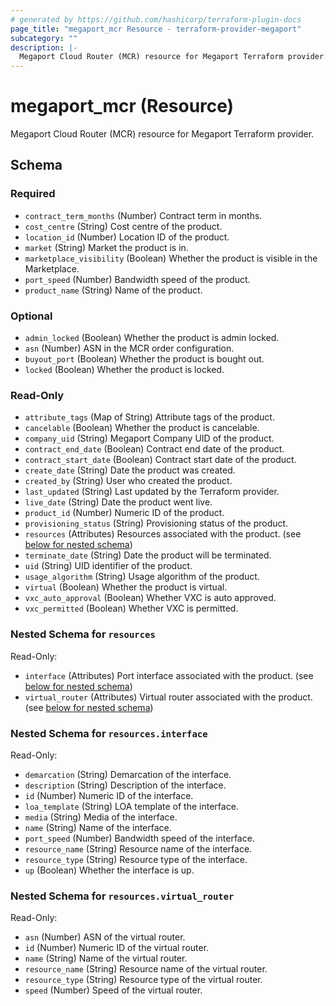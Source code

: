 ```yaml
---
# generated by https://github.com/hashicorp/terraform-plugin-docs
page_title: "megaport_mcr Resource - terraform-provider-megaport"
subcategory: ""
description: |-
  Megaport Cloud Router (MCR) resource for Megaport Terraform provider.
---
```


# megaport_mcr (Resource)

Megaport Cloud Router (MCR) resource for Megaport Terraform provider.



<!-- schema generated by tfplugindocs -->
## Schema

### Required

- `contract_term_months` (Number) Contract term in months.
- `cost_centre` (String) Cost centre of the product.
- `location_id` (Number) Location ID of the product.
- `market` (String) Market the product is in.
- `marketplace_visibility` (Boolean) Whether the product is visible in the Marketplace.
- `port_speed` (Number) Bandwidth speed of the product.
- `product_name` (String) Name of the product.

### Optional

- `admin_locked` (Boolean) Whether the product is admin locked.
- `asn` (Number) ASN in the MCR order configuration.
- `buyout_port` (Boolean) Whether the product is bought out.
- `locked` (Boolean) Whether the product is locked.

### Read-Only

- `attribute_tags` (Map of String) Attribute tags of the product.
- `cancelable` (Boolean) Whether the product is cancelable.
- `company_uid` (String) Megaport Company UID of the product.
- `contract_end_date` (Boolean) Contract end date of the product.
- `contract_start_date` (Boolean) Contract start date of the product.
- `create_date` (String) Date the product was created.
- `created_by` (String) User who created the product.
- `last_updated` (String) Last updated by the Terraform provider.
- `live_date` (String) Date the product went live.
- `product_id` (Number) Numeric ID of the product.
- `provisioning_status` (String) Provisioning status of the product.
- `resources` (Attributes) Resources associated with the product. (see [below for nested schema](#nestedatt--resources))
- `terminate_date` (String) Date the product will be terminated.
- `uid` (String) UID identifier of the product.
- `usage_algorithm` (String) Usage algorithm of the product.
- `virtual` (Boolean) Whether the product is virtual.
- `vxc_auto_approval` (Boolean) Whether VXC is auto approved.
- `vxc_permitted` (Boolean) Whether VXC is permitted.

<a id="nestedatt--resources"></a>
### Nested Schema for `resources`

Read-Only:

- `interface` (Attributes) Port interface associated with the product. (see [below for nested schema](#nestedatt--resources--interface))
- `virtual_router` (Attributes) Virtual router associated with the product. (see [below for nested schema](#nestedatt--resources--virtual_router))

<a id="nestedatt--resources--interface"></a>
### Nested Schema for `resources.interface`

Read-Only:

- `demarcation` (String) Demarcation of the interface.
- `description` (String) Description of the interface.
- `id` (Number) Numeric ID of the interface.
- `loa_template` (String) LOA template of the interface.
- `media` (String) Media of the interface.
- `name` (String) Name of the interface.
- `port_speed` (Number) Bandwidth speed of the interface.
- `resource_name` (String) Resource name of the interface.
- `resource_type` (String) Resource type of the interface.
- `up` (Boolean) Whether the interface is up.


<a id="nestedatt--resources--virtual_router"></a>
### Nested Schema for `resources.virtual_router`

Read-Only:

- `asn` (Number) ASN of the virtual router.
- `id` (Number) Numeric ID of the virtual router.
- `name` (String) Name of the virtual router.
- `resource_name` (String) Resource name of the virtual router.
- `resource_type` (String) Resource type of the virtual router.
- `speed` (Number) Speed of the virtual router.
